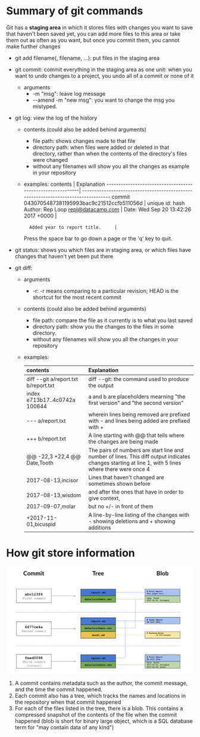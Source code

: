# Summary of git commands

Git has a **staging area** in which it stores files with changes you want to save that haven't been saved yet, you can add more files to this area or take them out as often as you want, but once you commit them, you cannot make further changes

* git add filename(, filename, ...): put files in the staging area
* git commit: commit everything in the staging area as one unit: when you want to undo changes to a project, you undo all of a commit or none of it
    * arguments
    	* \-m "msg": leave log message
    	* \-\-amend -m "new msg": you want to change the msg you mistyped.
* git log: view the log of the history
	* contents (could also be added behind arguments)
		* file path:  shows changes made to that file
    	* directory path: when files were added or deleted in that directory, rather than when the contents of the directory's files were changed
    	* without any filenames will show you all the changes as example in your repository
	* examples:
		contents										           |		   Explanation
        -----------------------------------------------------------| ----------------------------------------------------------------------------------
        commit 0430705487381195993bac9c21512ccfb511056d		|		unique id: hash
		Author: Rep Loop <repl@datacamp.com>		|
		Date:   Wed Sep 20 13:42:26 2017 +0000		|

    		Added year to report title.		|

    	Press the space bar to go down a page or the 'q' key to quit.

* git status: shows you which files are in staging area, or which files have changes that haven't yet been put there
* git diff:
    * arguments
    	* \-r: \-r means comparing to a particular revision; HEAD is the shortcut for the most recent commit
	* contents (could also be added behind arguments)
		* file path: compare the file as it currently is to what you last saved
    	* directory path: show you the changes to the files in some directory.
    	* without any filenames will show you all the changes in your repository
    * examples:

        contents										           |		   Explanation
        -----------------------------------------------------------| ----------------------------------------------------------------------------------
		diff --git a/report.txt b/report.txt            |          diff --git: the command used to produce the output
		index e713b17..4c0742a 100644					|		   a and b are placeholders mearning "the first version" and "the second version"
		--- a/report.txt       							 |		   wherein lines being removed are prefixed with - and lines being added are prefixed with +
		+++ b/report.txt                  				|		   A line starting with @@ that tells where the changes are being made
		@@ -22,3 +22,4 @@ Date,Tooth					|		   The pairs of numbers are start line and number of lines. This diff output indicates changes starting at line 1, with 5 lines where there were once 4
		2017-08-13,incisor								|		   Lines that haven't changed are sometimes shown before
		2017-08-13,wisdom								|		   and after the ones that have in order to give context, 	
		2017-09-07,molar								|		   but no +/- in front of them			 	   
		+2017-11-01,bicuspid	           				|		   A line-by-line listing of the changes with - showing deletions and + showing additions

# How git store information 
![store information: copyright of datacamp](images/store.png)

1. A commit contains metadata such as the author, the commit message, and the time the commit happened. 
2. Each commit also has a tree, which tracks the names and locations in the repository when that commit happened
3. For each of the files listed in the tree, there is a blob. This contains a compressed snapshot of the contents of the file when the commit happened (blob is short for binary large object, which is a SQL database term for "may contain data of any kind")

